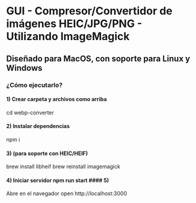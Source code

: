# GUI - Compresor/Convertidor de imágenes HEIC/JPG/PNG - Utilizando ImageMagick
## Diseñado para MacOS, con soporte para Linux y Windows 

### ¿Cómo ejecutarlo?
#### 1) Crear carpeta y archivos como arriba 
cd webp-converter

#### 2) Instalar dependencias 
npm i

#### 3) (para soporte con HEIC/HEIF) 
brew install libheif 
brew reinstall imagemagick

#### 4) Iniciar servidor npm run start #### 5) 
Abre en el navegador open http://localhost:3000
